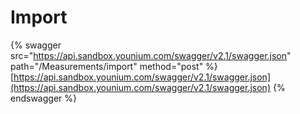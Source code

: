 # Import

{% swagger src="https://api.sandbox.younium.com/swagger/v2.1/swagger.json" path="/Measurements/import" method="post" %}
[https://api.sandbox.younium.com/swagger/v2.1/swagger.json](https://api.sandbox.younium.com/swagger/v2.1/swagger.json)
{% endswagger %}
